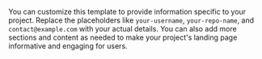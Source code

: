 
You can customize this template to provide information specific to your project. Replace the placeholders like `your-username`, `your-repo-name`, and `contact@example.com` with your actual details. You can also add more sections and content as needed to make your project's landing page informative and engaging for users.
